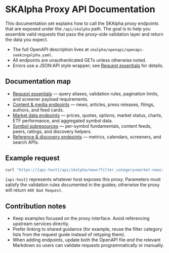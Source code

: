 # SKAlpha Proxy API Documentation

This documentation set explains how to call the SKAlpha proxy endpoints that are exposed under the `/api/skalpha` path. The goal is to help you assemble valid requests that pass the proxy-side validation layer and return the data you expect.

- The full OpenAPI description lives at `skalpha/openapi/openapi-seekingalpha.yaml`.
- All endpoints are unauthenticated GETs unless otherwise noted.
- Errors use a JSON:API style wrapper; see [Request essentials](guides/request-essentials.md#handling-errors) for details.

## Documentation map

- [Request essentials](guides/request-essentials.md) — query aliases, validation rules, pagination limits, and screener payload requirements.
- [Content & media endpoints](content/overview.md) — news, articles, press releases, filings, authors, and feed cards.
- [Market data endpoints](market-data/overview.md) — prices, quotes, options, market status, charts, ETF performance, and aggregated symbol data.
- [Symbol subresources](symbols/overview.md) — per-symbol fundamentals, content feeds, peers, ratings, and discovery helpers.
- [Reference & discovery endpoints](reference/overview.md) — metrics, calendars, screeners, and search APIs.

## Example request

```sh
curl "https://{api-host}/api/skalpha/news?filter_category=market-news::technology&page_size=20"
```

`{api-host}` represents whatever host exposes this proxy. Parameters must satisfy the validation rules documented in the guides; otherwise the proxy will return `400 Bad Request`.

## Contribution notes

- Keep examples focused on the proxy interface. Avoid referencing upstream services directly.
- Prefer linking to shared guidance (for example, reuse the filter category lists from the request guide instead of retyping them).
- When adding endpoints, update both the OpenAPI file *and* the relevant Markdown so users can validate requests programmatically or manually.
